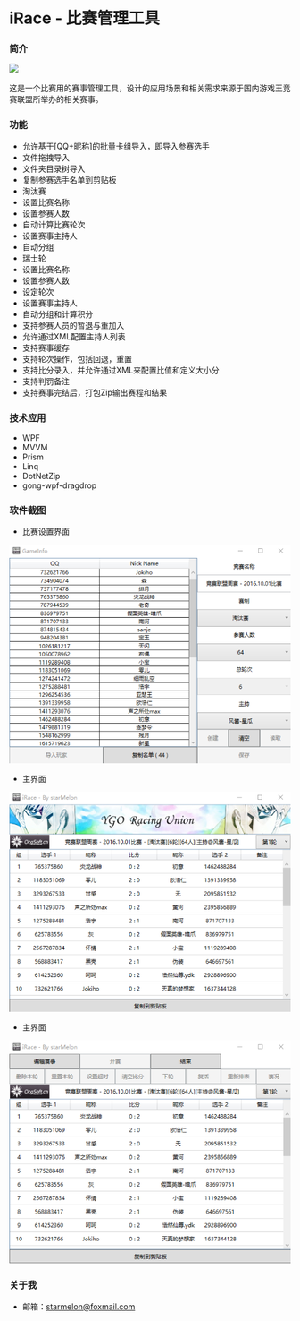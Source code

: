 # iRace - 比赛管理工具
### 简介
  ![](https://github.com/starmelon/iRace/blob/master/RaceManagerTool/Resource/IRace.ico)
  
  这是一个比赛用的赛事管理工具，设计的应用场景和相关需求来源于国内游戏王竞赛联盟所举办的相关赛事。
  
### 功能

 * 允许基于[QQ+昵称]的批量卡组导入，即导入参赛选手
  * 文件拖拽导入
  * 文件夹目录树导入
 * 复制参赛选手名单到剪贴板
 * 淘汰赛
  * 设置比赛名称
  * 设置参赛人数
  * 自动计算比赛轮次
  * 设置赛事主持人
  * 自动分组
 * 瑞士轮
  * 设置比赛名称
  * 设置参赛人数
  * 设定轮次
  * 设置赛事主持人
  * 自动分组和计算积分
  * 支持参赛人员的暂退与重加入
 * 允许通过XML配置主持人列表
 * 支持赛事缓存
 * 支持轮次操作，包括回退，重置
 * 支持比分录入，并允许通过XML来配置比值和定义大小分
 * 支持判罚备注
 * 支持赛事完结后，打包Zip输出赛程和结果
 
### 技术应用
 * WPF
 * MVVM
 * Prism
 * Linq
 * DotNetZip
 * gong-wpf-dragdrop

### 软件截图
 * 比赛设置界面
 
 ![](https://github.com/starmelon/iRace/blob/master/RaceManagerTool/PreView/%E8%B5%9B%E4%BA%8B%E8%AE%BE%E7%BD%AE.png)
 
 * 主界面
 
 ![](https://github.com/starmelon/iRace/blob/master/RaceManagerTool/PreView/%E4%B8%BB%E7%95%8C%E9%9D%A21.png)
 
 * 主界面
 
 ![](https://github.com/starmelon/iRace/blob/master/RaceManagerTool/PreView/%E4%B8%BB%E7%95%8C%E9%9D%A22.png)

### 关于我
 * 邮箱：starmelon@foxmail.com
 
 
